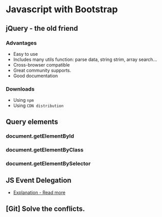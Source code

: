 # Javascript with Bootstrap

## jQuery - the old friend
### Advantages
- Easy to use
- Includes many utils function: parse data, string strim, array search...
- Cross-browser compatible
- Great community supports.
- Good documentation

### Downloads
- Using `npm`
- Using `CDN distribution`

## Query elements
### document.getElementById

### document.getElementByClass

### document.getElementBySelector

## JS Event Delegation
- [Explanation - Read more](https://viblo.asia/p/event-delegation-in-javascript-V3m5WALEZO7)

## [Git] Solve the conflicts. 
